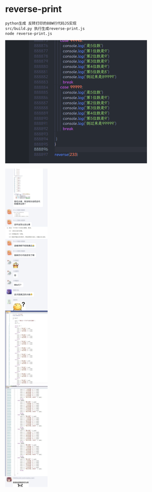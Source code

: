 # reverse-print
```
python生成 反转打印的88W行代码JS实现
src/build.py 执行生成reverse-print.js
node reverse-print.js 
```

![](https://github.com/aa1213889/reverse-print/blob/master/README/assets/2.png)

![](https://github.com/aa1213889/reverse-print/blob/master/README/assets/1.jpg)
